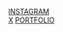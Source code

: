 <a target="_blank" href="https://www.instagram.com/nicolas.giannantonio"/>INSTAGRAM</a></br>
<a target="_blank" href="https://twitter.com/nicolasgiannn">X</a>
<a target="_blank" href="https://nicolas-giannantonio.fr">PORTFOLIO</a>

<!--
**nicolas-giannantonio/Nicolas-Giannantonio** is a ✨ _special_ ✨ repository because its `README.md` (this file) appears on your GitHub profile.

Here are some ideas to get you started:

- 🔭 I’m currently working on ...
- 🌱 I’m currently learning ...
- 👯 I’m looking to collaborate on ...
- 🤔 I’m looking for help with ...
- 💬 Ask me about ...
- 📫 How to reach me: ...
- 😄 Pronouns: ...
- ⚡ Fun fact: ...
-->
